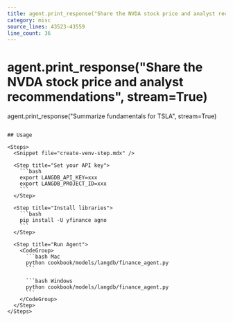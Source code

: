 ```yaml
---
title: agent.print_response("Share the NVDA stock price and analyst recommendations", stream=True)
category: misc
source_lines: 43523-43559
line_count: 36
---
```


# agent.print_response("Share the NVDA stock price and analyst recommendations", stream=True)
agent.print_response("Summarize fundamentals for TSLA", stream=True)
```

## Usage

<Steps>
  <Snippet file="create-venv-step.mdx" />

  <Step title="Set your API key">
    ```bash
    export LANGDB_API_KEY=xxx
    export LANGDB_PROJECT_ID=xxx
    ```
  </Step>

  <Step title="Install libraries">
    ```bash
    pip install -U yfinance agno
    ```
  </Step>

  <Step title="Run Agent">
    <CodeGroup>
      ```bash Mac
      python cookbook/models/langdb/finance_agent.py
      ```

      ```bash Windows
      python cookbook/models/langdb/finance_agent.py
      ```
    </CodeGroup>
  </Step>
</Steps>


